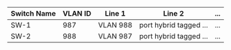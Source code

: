 | Switch Name |   VLAN ID |   Line 1 |         Line 2         | ... | 
|-------------|-----------|----------|------------------------|-----|
|     SW-1    |     987   | VLAN 988 | port hybrid tagged ... | ... |
|     SW-2    |     988   | VLAN 987 | port hybrid tagged ... | ... |
